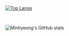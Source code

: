 

<br>

[![Top Langs](https://github-readme-stats.vercel.app/api/top-langs/?username=Minhyeong-S&layout=compact)](https://github.com/Minhyeong-S/github-readme-stats)

<br>

![Minhyeong's GitHub stats](https://github-readme-stats.vercel.app/api?username=Minhyeong-S&show_icons=true&theme=radical)

<!--
**Minhyeong-S/Minhyeong-S** is a ✨ _special_ ✨ repository because its `README.md` (this file) appears on your GitHub profile.

Here are some ideas to get you started:

- 🔭 I’m currently working on ...
- 🌱 I’m currently learning ...
- 👯 I’m looking to collaborate on ...
- 🤔 I’m looking for help with ...
- 💬 Ask me about ...
- 📫 How to reach me: ...
- 😄 Pronouns: ...
- ⚡ Fun fact: ...
-->
